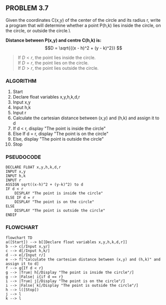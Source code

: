 ## PROBLEM 3.7
Given the coordinates C(x,y) of the center of the circle and its radius r,
write a program that will determine whether a point P(h,k) lies inside the circle, on the circle, or outside the circle.\

**Distance between P(x,y) and centre C(h,k) is:**
$$D = \sqrt{{(x - h)^2 + (y - k)^2}} $$
> If $D < r$, the point lies inside the circle.\
> If $D = r$, the point lies on the circle.\
> If $D > r$, the point lies outside the circle.

### ALGORITHM

1. Start
2. Declare float variables x,y,h,k,d,r
3. Input x,y
4. Input h,k
5. Input r
6. Calculate the cartesian distance between (x,y) and (h,k) and assign it to d
7. If d < r, display "The point is inside the circle"
8. Else If d = r, display "The point is on the circle"
9. Else, display "The point is outside the circle"
10. Stop

### PSEUDOCODE

```pseudocode
DECLARE FLOAT x,y,h,k,d,r
INPUT x,y
INPUT h,k
INPUT r
ASSIGN sqrt((x-h)^2 + (y-k)^2) to d
IF d < r
    DISPLAY "The point is inside the circle"
ELSE IF d = r
    DISPLAY "The point is on the circle"
ELSE
    DISPLAY "The point is outside the circle"
ENDIF
```

### FLOWCHART

```mermaid
flowchart TD
a([Start]) --> b[[Declare float variables x,y,h,k,d,r]]
b --> c[/Input x,y/]
c --> d[/Input h,k/]
d --> e[/Input r/]
e --> f["Calculate the cartesian distance between (x,y) and (h,k)" and assign it to d]
f --> g{If d < r}
g --> |True| h[/Display "The point is inside the circle"/]
g --> |False| i{if d == r}
i --> |True| j[/Display "The point is on the circle"/]
i --> |False| k[/Display "The point is outside the circle"/]
h --> l([Stop])
j --> l
k --> l
```